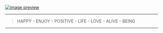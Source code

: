 
[![image preview](https://github-production-user-asset-6210df.s3.amazonaws.com/23524849/264401759-02d25369-e0ae-4fda-9c7b-0332212b2928.jpg)](https://1ilsang.dev)

<p></p>

<hr />

> HAPPY - ENJOY - POSITIVE -  LIFE -  LOVE -  ALIVE -  BEING

<hr />
